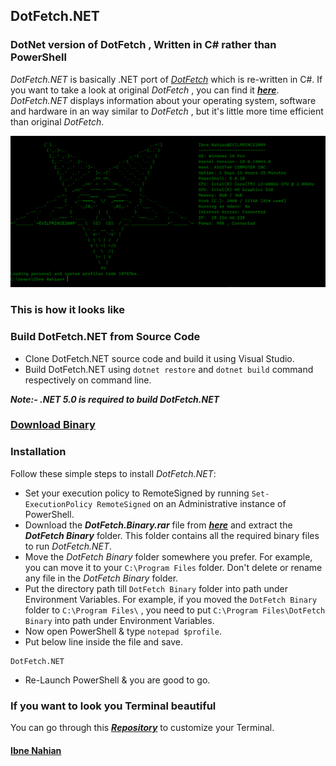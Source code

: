 ## DotFetch.NET

### DotNet version of DotFetch , Written in C# rather than PowerShell

_DotFetch.NET_ is basically .NET port of _[DotFetch](https://github.com/evilprince2009/DotFetch)_ which is re-written in C#. If you want to take a look at original _DotFetch_ , you can find it _**[here](https://github.com/evilprince2009/DotFetch)**_. _DotFetch.NET_ displays information about your operating system, software and hardware in an way similar to _DotFetch_ , but it's little more time efficient than original _DotFetch_.

![DotFetch.NET](https://github.com/evilprince2009/DotFetch.NET/blob/main/Images/Screenshot_1.png)

### This is how it looks like

### Build DotFetch.NET from Source Code

- Clone DotFetch.NET source code and build it using Visual Studio.
- Build DotFetch.NET using `dotnet restore` and `dotnet build` command respectively on command line.

_**Note:- .NET 5.0 is required to build DotFetch.NET**_

### [Download Binary](https://github.com/evilprince2009/DotFetch.NET)

### Installation

Follow these simple steps to install _DotFetch.NET_:

- Set your execution policy to RemoteSigned by running `Set-ExecutionPolicy RemoteSigned` on an Administrative instance of PowerShell.
- Download the _**DotFetch.Binary.rar**_ file from _**[here](https://github.com/evilprince2009/DotFetch.NET/releases/tag/v1.0.0)**_ and extract the _**DotFetch Binary**_ folder. This folder contains all the required binary files to run _DotFetch.NET_.
- Move the _DotFetch Binary_ folder somewhere you prefer. For example, you can move it to your `C:\Program Files` folder. Don't delete or rename any file in the _DotFetch Binary_ folder.
- Put the directory path till `DotFetch Binary` folder into path under Environment Variables. For example, if you moved the `DotFetch Binary` folder to `C:\Program Files\` , you need to put `C:\Program Files\DotFetch Binary` into path under Environment Variables.
- Now open PowerShell & type `notepad $profile`.
- Put below line inside the file and save.

```
DotFetch.NET
```

- Re-Launch PowerShell & you are good to go.

### If you want to look you Terminal beautiful

You can go through this _**[Repository](https://github.com/evilprince2009/Windows-Terminal-Customization)**_ to customize your Terminal.

#### [Ibne Nahian](https://evilprince2009.netlify.app/)
